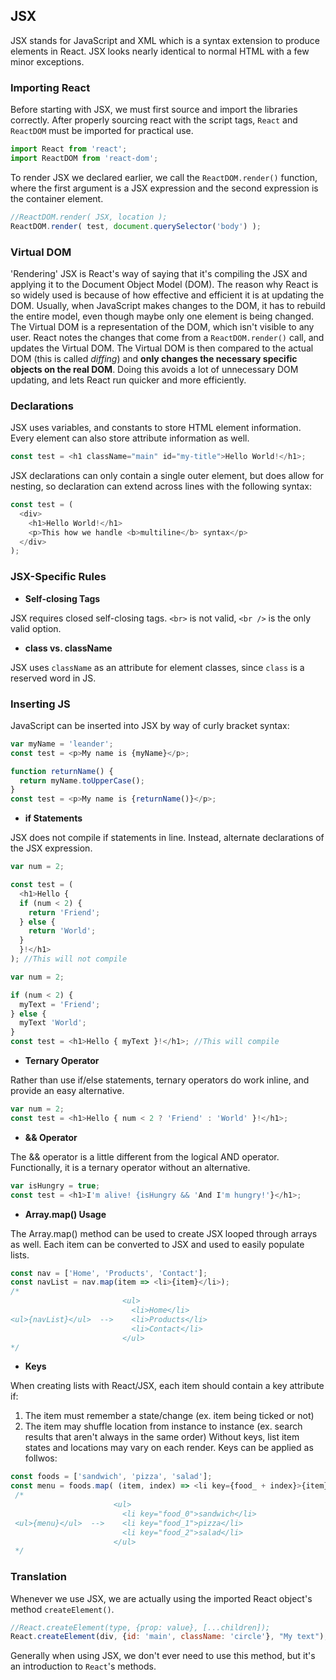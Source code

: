 ## JSX

JSX stands for JavaScript and XML which is a syntax extension to produce elements in React. JSX looks nearly identical to normal HTML with a few minor exceptions.
### Importing React
Before starting with JSX, we must first source and import the libraries correctly. After properly sourcing react with the script tags, `React` and `ReactDOM` must be imported for practical use.

```javascript
import React from 'react';
import ReactDOM from 'react-dom';
```

To render JSX we declared earlier, we call the `ReactDOM.render()` function, where the first argument is a JSX expression and the second expression is the container element.

```javascript
//ReactDOM.render( JSX, location );
ReactDOM.render( test, document.querySelector('body') );
```
### Virtual DOM
'Rendering' JSX is React's way of saying that it's compiling the JSX and applying it to the Document Object Model (DOM).
The reason why React is so widely used is because of how effective and efficient it is at updating the DOM. Usually, when JavaScript makes changes to the DOM, it has to rebuild the entire model, even though maybe only one element is being changed. The Virtual DOM is a representation of the DOM, which isn't visible to any user. React notes the changes that come from a `ReactDOM.render()` call, and updates the Virtual DOM. The Virtual DOM is then compared to the actual DOM (this is called _diffing_) and __only changes the necessary specific objects on the real DOM__. Doing this avoids a lot of unnecessary DOM updating, and lets React run quicker and more efficiently.
### Declarations
JSX uses variables, and constants to store HTML element information. Every element can also store attribute information as well.
```javascript
const test = <h1 className="main" id="my-title">Hello World!</h1>;
```

JSX declarations can only contain a single outer element, but does allow for nesting, so declaration can extend across lines with the following syntax:
```javascript
const test = (
  <div>
    <h1>Hello World!</h1>
    <p>This how we handle <b>multiline</b> syntax</p>
  </div>
);
```
### JSX-Specific Rules
 - __Self-closing Tags__

JSX requires closed self-closing tags. `<br>` is not valid, `<br />` is the only valid option.

 - __class vs. className__

JSX uses `className` as an attribute for element classes, since `class` is a reserved word in JS.
### Inserting JS

JavaScript can be inserted into JSX by way of curly bracket syntax:
```javascript
var myName = 'leander';
const test = <p>My name is {myName}</p>;

function returnName() {
  return myName.toUpperCase();
}
const test = <p>My name is {returnName()}</p>;
```
 - __if Statements__

 JSX does not compile if statements in line. Instead, alternate declarations of the JSX expression.
 ```javascript
 var num = 2;

 const test = (
   <h1>Hello {
   if (num < 2) {
     return 'Friend';
   } else {
     return 'World';
   }
   }!</h1>
 ); //This will not compile
 ```
 ```javascript
 var num = 2;

 if (num < 2) {
   myText = 'Friend';
 } else {
   myText 'World';
 }
 const test = <h1>Hello { myText }!</h1>; //This will compile
 ```
 - __Ternary Operator__

 Rather than use if/else statements, ternary operators do work inline, and provide an easy alternative.
 ```javascript
 var num = 2;
 const test = <h1>Hello { num < 2 ? 'Friend' : 'World' }!</h1>;
 ```
 - __&& Operator__

 The && operator is a little different from the logical AND operator. Functionally, it is a ternary operator without an alternative.
 ```javascript
 var isHungry = true;
 const test = <h1>I'm alive! {isHungry && 'And I'm hungry!'}</h1>;
 ```
 - __Array.map() Usage__

 The Array.map() method can be used to create JSX looped through arrays as well. Each item can be converted to JSX and used to easily populate lists.
 ```javascript
 const nav = ['Home', 'Products', 'Contact'];
 const navList = nav.map(item => <li>{item}</li>);
 /*
                          <ul>
                            <li>Home</li>
 <ul>{navList}</ul>  -->    <li>Products</li>
                            <li>Contact</li>
                          </ul>
 */
 ```
 - __Keys__

 When creating lists with React/JSX, each item should contain a key attribute if:
  1. The item must remember a state/change (ex. item being ticked or not)
  2. The item may shuffle location from instance to instance (ex. search results that aren't always in the same order)
 Without keys, list item states and locations may vary on each render. Keys can be applied as follwos:
```javascript
const foods = ['sandwich', 'pizza', 'salad'];
const menu = foods.map( (item, index) => <li key={food_ + index}>{item}</li> );
 /*
                       <ul>
                         <li key="food_0">sandwich</li>
 <ul>{menu}</ul>  -->    <li key="food_1">pizza</li>
                         <li key="food_2">salad</li>
                       </ul>
 */
```

### Translation
Whenever we use JSX, we are actually using the imported React object's method `createElement()`.
```javascript
//React.createElement(type, {prop: value}, [...children]);
React.createElement(div, {id: 'main', className: 'circle'}, "My text"); // === <div id="main" class="circle>My text</div>
```
Generally when using JSX, we don't ever need to use this method, but it's an introduction to `React`'s methods.

